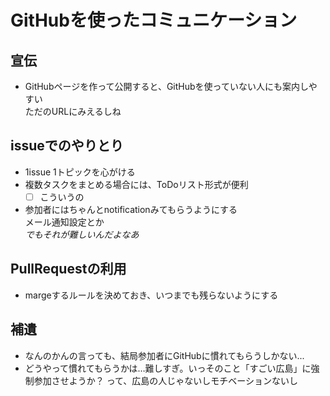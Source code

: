 # GitHubを使ったコミュニケーション

## 宣伝

* GitHubページを作って公開すると、GitHubを使っていない人にも案内しやすい<BR>ただのURLにみえるしね

## issueでのやりとり

* 1issue 1トピックを心がける
* 複数タスクをまとめる場合には、ToDoリスト形式が便利
  - [ ] こういうの
* 参加者にはちゃんとnotificationみてもらうようにする<BR>メール通知設定とか<BR>*でもそれが難しいんだよなあ*

## PullRequestの利用

* margeするルールを決めておき、いつまでも残らないようにする

## 補遺

* なんのかんの言っても、結局参加者にGitHubに慣れてもらうしかない...
* どうやって慣れてもらうかは…難しすぎ。いっそのこと「すごい広島」に強制参加させようか？ って、広島の人じゃないしモチベーションないし
